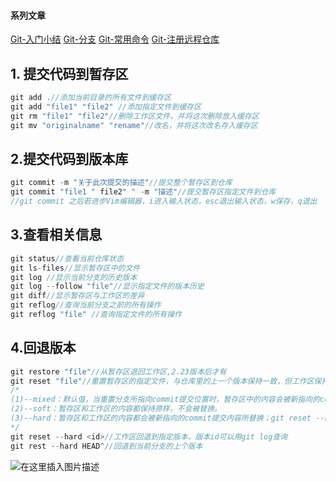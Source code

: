 ﻿#### 系列文章
[Git-入门小结](https://blog.csdn.net/lblmlms/article/details/105600621)
[Git-分支](https://blog.csdn.net/lblmlms/article/details/107251420)
[Git-常用命令](https://blog.csdn.net/lblmlms/article/details/107834005)
[Git-注册远程仓库](https://blog.csdn.net/lblmlms/article/details/107554350)

## 1. 提交代码到暂存区

   ```c++
   git add .//添加当前目录的所有文件到缓存区
   git add "file1" "file2" //添加指定文件到缓存区
   git rm "file1" "file2"//删除工作区文件，并将这次删除放入缓存区
   git mv "originalname" "rename"//改名，并将这次改名存入缓存区
   ```

## 2.提交代码到版本库

   ```c++
   git commit -m "关于此次提交的描述"//提交整个暂存区到仓库
   git commit "file1 " file2" " -m "描述"//提交暂存区指定文件到仓库
   //git commit 之后若进步Vim编辑器，i进入输入状态，esc退出输入状态，w保存，q退出
   ```

## 3.查看相关信息

   ```c++
   git status//查看当前仓库状态
   git ls-files//显示暂存区中的文件 
   git log //显示当前分支的历史版本
   git log --follow "file"//显示指定文件的版本历史
   git diff//显示暂存区与工作区的差异
   git reflog//查询当前分支之前的所有操作
   git reflog "file" //查询指定文件的所有操作
   ```

## 4.回退版本

   ```c++
   git restore "file"//从暂存区退回工作区,2.23版本后才有
   git reset "file"//重置暂存区的指定文件，与仓库里的上一个版本保持一致，但工作区保持不变
   /*
   (1)--mixed：默认值，当重置分支所指向commit提交位置时，暂存区中的内容会被新指向的commit提交内容所替换，工作区内容不变。
   (2)--soft：暂存区和工作区的内容都保持原样，不会被替换。
   (3)--hard：暂存区和工作区的内容都会被新指向的commit提交内容所替换；git reset --hard只影响被跟踪的文件，如果工作区有新增的文件，并不会被影响。
   */
   git reset --hard <id>//工作区回退到指定版本，版本id可以用git log查询
   git rest --hard HEAD^//回退到当前分支的上个版本
   ```


![在这里插入图片描述](https://img-blog.csdnimg.cn/20200806104406482.png?x-oss-process=image/watermark,type_ZmFuZ3poZW5naGVpdGk,shadow_10,text_aHR0cHM6Ly9ibG9nLmNzZG4ubmV0L2xibG1sbXM=,size_16,color_FFFFFF,t_70)

